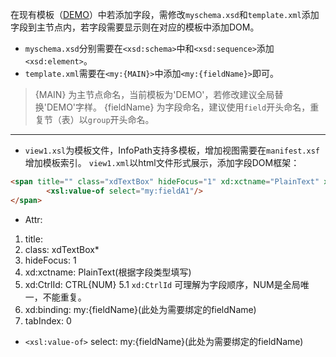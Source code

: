 在现有模板（[DEMO](/template/default/)）中若添加字段，需修改`myschema.xsd`和`template.xml`添加字段到主节点内，若字段需要显示则在对应的模板中添加DOM。

- `myschema.xsd`分别需要在`<xsd:schema>`中和`<xsd:sequence>`添加`<xsd:element>`。
- `template.xml`需要在`<my:{MAIN}>`中添加`<my:{fieldName}>`即可。

> {MAIN} 为主节点命名，当前模板为'DEMO'，若修改建议全局替换'DEMO'字样。
> {fieldName} 为字段命名，建议使用`field`开头命名，重复节（表）以`group`开头命名。

------

- `view1.xsl`为模板文件，InfoPath支持多模板，增加视图需要在`manifest.xsf`增加模板索引。
`view1.xml`以html文件形式展示，添加字段DOM框架：
``` html
<span title="" class="xdTextBox" hideFocus="1" xd:xctname="PlainText" xd:CtrlId="CTRL88" xd:binding="my:fieldA1" tabIndex="0">
        <xsl:value-of select="my:fieldA1"/>
</span>
```
- Attr:
1. title:
2. class: xdTextBox*
3. hideFocus: 1
4. xd:xctname: PlainText(根据字段类型填写)
5. xd:CtrlId: CTRL{NUM}
5.1 `xd:CtrlId` 可理解为字段顺序，NUM是全局唯一，不能重复。
6. xd:binding: my:{fieldName}(此处为需要绑定的fieldName)
7. tabIndex: 0

- `<xsl:value-of>` select: my:{fieldName}(此处为需要绑定的fieldName)